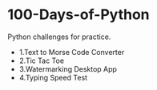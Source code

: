 # 100-Days-of-Python
Python challenges for practice.

- 1.Text to Morse Code Converter
- 2.Tic Tac Toe
- 3.Watermarking Desktop App
- 4.Typing Speed Test


